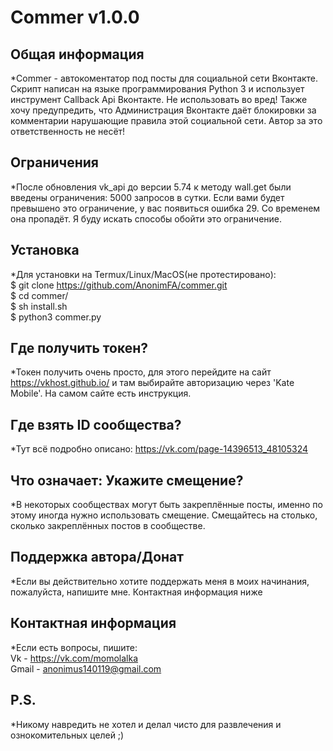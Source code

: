Commer v1.0.0
=

Общая информация
-
*Commer - автокоментатор под посты для социальной сети Вконтакте. Скрипт написан на языке программирования Python 3 и использует инструмент Callback Api Вконтакте. Не использовать во вред! Также хочу предупредить, что Администрация Вконтакте даёт блокировки за комментарии нарушающие правила этой социальной сети. Автор за это ответственность не несёт!

Ограничения
-
*После обновления vk_api до версии 5.74 к методу wall.get были введены ограничения: 5000 запросов в сутки. Если вами будет превышено это ограничение, у вас появиться ошибка 29. Со временем она пропадёт. Я буду искать способы обойти это ограничение.

Установка
-
*Для установки на Termux/Linux/MacOS(не протестировано):  
$ git clone https://github.com/AnonimFA/commer.git  
$ cd commer/  
$ sh install.sh  
$ python3 commer.py  

Где получить токен?
-
*Токен получить очень просто, для этого перейдите на сайт https://vkhost.github.io/ и там выбирайте авторизацию через 'Kate Mobile'. На самом сайте есть инструкция.

Где взять ID сообщества?
-
*Тут всё подробно описано: https://vk.com/page-14396513_48105324

Что означает: Укажите смещение?
-
*В некоторых сообществах могут быть закреплённые посты, именно по этому иногда нужно использовать смещение. Смещайтесь на столько, сколько закреплённых постов в сообществе.

Поддержка автора/Донат
-
*Если вы действительно хотите поддержать меня в моих начинания, пожалуйста, напишите мне. Контактная информация ниже

Контактная информация
-
*Если есть вопросы, пишите:  
Vk - https://vk.com/momolalka  
Gmail - anonimus140119@gmail.com  

P.S.
-
*Никому навредить не хотел и делал чисто для развлечения и ознокомительных целей ;)
